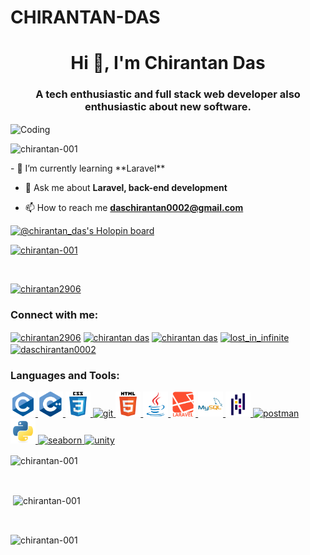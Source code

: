 

# CHIRANTAN-DAS

<h1 align="center">Hi 👋, I'm Chirantan Das</h1>
<h3 align="center">A tech enthusiastic and full stack web developer also enthusiastic about new software.</h3>
<img align="center" alt="Coding"  src="https://www.careerguide.com/career/wp-content/uploads/2021/06/2-46.gif"/>

<p align="left"> <img src="https://komarev.com/ghpvc/?username=chirantan-001&label=Profile%20views&color=0e75b6&style=flat" alt="chirantan-001" /> </p>
- 🌱 I’m currently learning **Laravel**

- 💬 Ask me about **Laravel, back-end development**

- 📫 How to reach me **daschirantan0002@gmail.com**

[![@chirantan_das's Holopin board](https://holopin.me/chirantan_das)](https://holopin.io/@chirantan_das)
<br>
<p align="left"> <a href="https://github.com/ryo-ma/github-profile-trophy"><img src="https://github-profile-trophy.vercel.app/?username=chirantan-001" alt="chirantan-001" /></a> </p>
<br>
<p align="left"> <a href="https://twitter.com/chirantan2906" target="blank"><img src="https://img.shields.io/twitter/follow/chirantan2906?logo=twitter&style=for-the-badge" alt="chirantan2906" /></a> </p>

<h3 align="left">Connect with me:</h3>
<p align="left">
<a href="https://twitter.com/chirantan2906" target="blank"><img align="center" src="https://raw.githubusercontent.com/rahuldkjain/github-profile-readme-generator/master/src/images/icons/Social/twitter.svg" alt="chirantan2906" height="30" width="40" /></a>
<a href="https://linkedin.com/in/chirantan das" target="blank"><img align="center" src="https://raw.githubusercontent.com/rahuldkjain/github-profile-readme-generator/master/src/images/icons/Social/linked-in-alt.svg" alt="chirantan das" height="30" width="40" /></a>
<a href="https://fb.com/chirantan das" target="blank"><img align="center" src="https://raw.githubusercontent.com/rahuldkjain/github-profile-readme-generator/master/src/images/icons/Social/facebook.svg" alt="chirantan das" height="30" width="40" /></a>
<a href="https://instagram.com/lost_in_infinite" target="blank"><img align="center" src="https://raw.githubusercontent.com/rahuldkjain/github-profile-readme-generator/master/src/images/icons/Social/instagram.svg" alt="lost_in_infinite" height="30" width="40" /></a>
<a href="https://www.hackerrank.com/daschirantan0002" target="blank"><img align="center" src="https://raw.githubusercontent.com/rahuldkjain/github-profile-readme-generator/master/src/images/icons/Social/hackerrank.svg" alt="daschirantan0002" height="30" width="40" /></a>
</p>


<h3 align="left">Languages and Tools:</h3>
<p align="left"> <a href="https://www.cprogramming.com/" target="_blank" rel="noreferrer"> <img src="https://raw.githubusercontent.com/devicons/devicon/master/icons/c/c-original.svg" alt="c" width="40" height="40"/> </a> <a href="https://www.w3schools.com/cpp/" target="_blank" rel="noreferrer"> <img src="https://raw.githubusercontent.com/devicons/devicon/master/icons/cplusplus/cplusplus-original.svg" alt="cplusplus" width="40" height="40"/> </a> <a href="https://www.w3schools.com/css/" target="_blank" rel="noreferrer"> <img src="https://raw.githubusercontent.com/devicons/devicon/master/icons/css3/css3-original-wordmark.svg" alt="css3" width="40" height="40"/> </a> <a href="https://git-scm.com/" target="_blank" rel="noreferrer"> <img src="https://www.vectorlogo.zone/logos/git-scm/git-scm-icon.svg" alt="git" width="40" height="40"/> </a> <a href="https://www.w3.org/html/" target="_blank" rel="noreferrer"> <img src="https://raw.githubusercontent.com/devicons/devicon/master/icons/html5/html5-original-wordmark.svg" alt="html5" width="40" height="40"/> </a> <a href="https://www.java.com" target="_blank" rel="noreferrer"> <img src="https://raw.githubusercontent.com/devicons/devicon/master/icons/java/java-original.svg" alt="java" width="40" height="40"/> </a> <a href="https://laravel.com/" target="_blank" rel="noreferrer"> <img src="https://raw.githubusercontent.com/devicons/devicon/master/icons/laravel/laravel-plain-wordmark.svg" alt="laravel" width="40" height="40"/> </a> <a href="https://www.mysql.com/" target="_blank" rel="noreferrer"> <img src="https://raw.githubusercontent.com/devicons/devicon/master/icons/mysql/mysql-original-wordmark.svg" alt="mysql" width="40" height="40"/> </a> <a href="https://pandas.pydata.org/" target="_blank" rel="noreferrer"> <img src="https://raw.githubusercontent.com/devicons/devicon/2ae2a900d2f041da66e950e4d48052658d850630/icons/pandas/pandas-original.svg" alt="pandas" width="40" height="40"/> </a> <a href="https://postman.com" target="_blank" rel="noreferrer"> <img src="https://www.vectorlogo.zone/logos/getpostman/getpostman-icon.svg" alt="postman" width="40" height="40"/> </a> <a href="https://www.python.org" target="_blank" rel="noreferrer"> <img src="https://raw.githubusercontent.com/devicons/devicon/master/icons/python/python-original.svg" alt="python" width="40" height="40"/> </a> <a href="https://seaborn.pydata.org/" target="_blank" rel="noreferrer"> <img src="https://seaborn.pydata.org/_images/logo-mark-lightbg.svg" alt="seaborn" width="40" height="40"/> </a> <a href="https://unity.com/" target="_blank" rel="noreferrer"> <img src="https://www.vectorlogo.zone/logos/unity3d/unity3d-icon.svg" alt="unity" width="40" height="40"/> </a> </p>

<p><img align="center" src="https://github-readme-stats.vercel.app/api/top-langs?username=chirantan-001&show_icons=true&locale=en&layout=compact" alt="chirantan-001" /></p>
<br>
<p>&nbsp;<img align="center" src="https://github-readme-stats.vercel.app/api?username=chirantan-001&show_icons=true&locale=en" alt="chirantan-001" /></p>
<br>
<p><img align="center" src="https://github-readme-streak-stats.herokuapp.com/?user=chirantan-001&" alt="chirantan-001" /></p>
